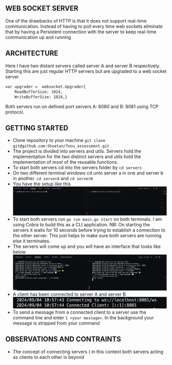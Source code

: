 ## WEB SOCKET SERVER
One of the drawbacks of HTTP is that it does not support real-time communication. Instead of having to poll every time web sockets eliminate that by having a Persistent connection with the server to keep real-time communication up and running 

## ARCHITECTURE
Here I have two distant servers called server A and server B respectively. Starting this are just regular HTTP servers but are upgraded to a web socket server
```
var upgrader =  websocket.Upgrader{
	ReadBufferSize: 1024,
	WriteBufferSize: 1024,}
```
Both servers run on defined port servers A: 8080 and B: 8081 using TCP protocol.

## GETTING STARTED

* Clone repository to your machine
``git clone git@github.com:Shoetan/fonu_assessment.git``
* The project is divided into servers and utils. Servers hold the implementation for the two distinct servers and utils hold the implementation of most of the reusable functions.
* To start both servers cd into the servers folder by ``cd servers``
* On two different terminal windows cd unto server a in one and server b in another. ``cd serverA`` and ``cd serverB``
* You have the setup like  this
![terminal setup](./Resources/start.png)
* To start both servers run ``go run main.go start`` on both terminals. I am using Cobra to build this as a CLI application. NB: On starting the servers it waits for 10 seconds before trying to establish a connection to the other server. This just helps to make sure both servers are running else it terminates.
* The servers will come up and you will have an interface that looks like below
![servers up](./Resources/connetion.png)
* A client has been connected to server A and server B  
![client](./Resources/client.png)
* To send a message from a connected client to a server use the command line and enter ``1 <your message>``. In the background your message is stripped from your command




## OBSERVATIONS AND CONTRAINTS
* The concept of connecting servers ( in this context both servers acting as clients to each other is beyond 
